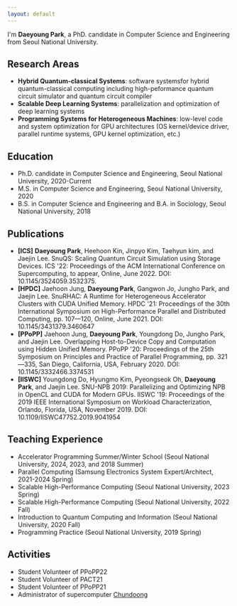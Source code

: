 ```yaml
---
layout: default
---
```


I'm **Daeyoung Park**, a PhD. candidate in Computer Science and Engineering from Seoul National University.

## Research Areas
* **Hybrid Quantum-classical Systems**: software systemsfor hybrid quantum-classical computing including high-peformance quantum circuit simulator and quantum circuit compiler
* **Scalable Deep Learning Systems**: parallelization and optimization of deep learning systems
* **Programming Systems for Heterogeneous Machines**: low-level code and system optimization for GPU architectures (OS kernel/device driver, parallel runtime systems, GPU kernel optimization, etc.)

## Education
* Ph.D. candidate in Computer Science and Engineering, Seoul National University, 2020-Current
* M.S. in Computer Science and Engineering, Seoul National University, 2020
* B.S. in Computer Science and Engineering and B.A. in Sociology, Seoul National University, 2018

## Publications
- **[ICS]** **Daeyoung Park**, Heehoon Kin, Jinpyo Kim, Taehyun kim, and Jaejin Lee. SnuQS: Scaling Quantum Circuit Simulation using Storage Devices. ICS '22: Proceedings of the ACM International Conference on Supercomputing, to appear, Online, June 2022. DOI: 10.1145/3524059.3532375.
- **[HPDC]** Jaehoon Jung, **Daeyoung Park**, Gangwon Jo, Jungho Park, and Jaejin Lee. SnuRHAC: A Runtime for Heterogeneous Accelerator Clusters with CUDA Unified Memory. HPDC '21: Proceedings of the 30th International Symposium on High-Performance Parallel and Distributed Computing, pp. 107—120, Online, June 2021. DOI: 10.1145/3431379.3460647
- **[PPoPP]** Jaehoon Jung, **Daeyoung Park**, Youngdong Do, Jungho Park, and Jaejin Lee. Overlapping Host-to-Device Copy and Computation using Hidden Unified Memory. PPoPP '20: Proceedings of the 25th Symposium on Principles and Practice of Parallel Programming, pp. 321—335, San Diego, California, USA, February 2020. DOI: 10.1145/3332466.3374531
- **[IISWC]** Youngdong Do, Hyungmo Kim, Pyeongseok Oh, **Daeyoung Park**, and Jaejin Lee. SNU-NPB 2019: Parallelizing and Optimizing NPB in OpenCL and CUDA for Modern GPUs. IISWC '19: Proceedings of the 2019 IEEE International Symposium on Workload Characterization, Orlando, Florida, USA, November 2019. DOI: 10.1109/IISWC47752.2019.9041954

## Teaching Experience
* Accelerator Programming Summer/Winter School (Seoul National University, 2024, 2023, and 2018 Summer)
* Parallel Computing (Samsung Electronics System Expert/Architect, 2021-2024 Spring)
* Scalable High-Performance Computing (Seoul National University, 2023 Spring)
* Scalable High-Performance Computing (Seoul National University, 2022 Fall)
* Introduction to Quantum Computing and Information (Seoul National University, 2020 Fall)
* Programming Practice (Seoul National University, 2019 Spring)

## Activities
- Student Volunteer of PPoPP22
- Student Volunteer of PACT21
- Student Volunteer of PPoPP21
- Administrator of supercomputer [Chundoong](http://chundoong.snu.ac.kr/)

